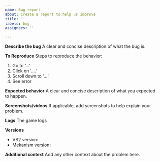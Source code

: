 ```yaml
---
name: Bug report
about: Create a report to help us improve
title: ''
labels: bug
assignees: ''

---
```


**Describe the bug**
A clear and concise description of what the bug is.

**To Reproduce**
Steps to reproduce the behavior:
1. Go to '...'
2. Click on '....'
3. Scroll down to '....'
4. See error

**Expected behavior**
A clear and concise description of what you expected to happen.

**Screenshots/videos**
If applicable, add screenshots to help explain your problem.

**Logs**
The game logs

**Versions**
 - VS2 version:
 - Mekanism version:

**Additional context**
Add any other context about the problem here.
